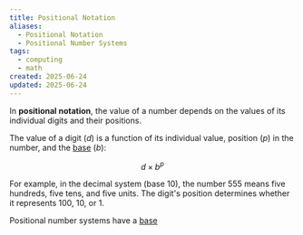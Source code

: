 ```yaml
---
title: Positional Notation
aliases:
  - Positional Notation
  - Positional Number Systems
tags:
  - computing
  - math
created: 2025-06-24
updated: 2025-06-24
---
```


In **positional notation**, the value of a number depends on the values of its individual digits and their positions.

The value of a digit ($d$) is a function of its individual value, position ($p$) in the number, and the [base](notes/base-mathematics.md) ($b$):

$$d \times b^p$$

For example, in the decimal system (base 10), the number 555 means five hundreds, five tens, and five units. The digit's position determines whether it represents 100, 10, or 1.

Positional number systems have a [base](notes/base-mathematics.md)